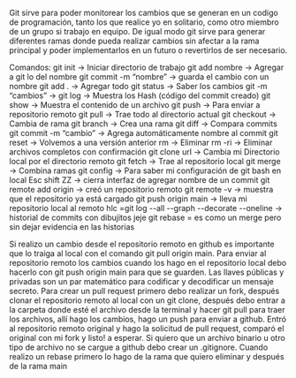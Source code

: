Git sirve para poder monitorear los cambios que se generan en un codigo de programación, tanto los que realice yo en solitario, como otro miembro de un grupo si trabajo en equipo.
De igual modo git sirve para generar diferentes ramas donde pueda realizar cambios sin afectar a la rama principal y poder implementarlos en un futuro o revertirlos de ser necesario.

Comandos:
git init → Iniciar directorio de trabajo
git add nombre → Agregar a git lo del nombre
git  commit -m “nombre” → guarda el cambio con un nombre
git add . → Agregar todo
git status → Saber los cambios
git -m “cambios” → 
git log → Muestra los Hash (código del commit creado) 
git show → Muestra el contenido de un archivo
git push → Para enviar a repositorio remoto
git pull → Trae todo al directorio actual
git checkout → Cambia de rama
git branch → Crea una rama
git diff → Compara commits
git commit -m “cambio” → Agrega automáticamente nombre al commit
git reset → Volvemos a una versión anterior
rm → Eliminar
rm -ri → Eliminar archivos completos con confirmación
git clone url → Cambia mi Directorio local por el directorio remoto
git fetch → Trae al repositorio local
git merge → Combina ramas
git config → Para saber mi configuración de git bash en local
Esc shift ZZ → cierra interfaz de agregar nombre de un commit
git remote add origin → creó un repositorio remoto
git remote -v → muestra que el repositorio ya está cargado
git push origin main → lleva mi repositorio local al remoto
hlc =git log --all --graph --decorate --oneline → historial de commits con dibujitos jeje
git rebase = es como un merge pero sin dejar evidencia en las historias

Si realizo un cambio desde el repositorio remoto en github es importante que lo traiga al local con el comando git pull origin main.
Para enviar al repositorio remoto los cambios cuando los hago en el repositorio local debo hacerlo con git push origin main para que se guarden.
Las llaves públicas y privadas son un par matemático para codificar y decodificar un mensaje secreto.
Para crear un pull request primero debo realizar un fork, después clonar el repositorio remoto al local con un git clone, después debo entrar a la carpeta donde esté el archivo desde la terminal y hacer git pull para traer los archivos, allí hago los cambios, hago un push para enviar a github. Entró al repositorio remoto original y hago la solicitud de pull request, comparó el original con mi fork y listo! a esperar.
Si quiero que un archivo binario u otro tipo de archivo no se cargue a github debo crear un .gitignore.
Cuando realizo un rebase primero lo hago de la rama que quiero eliminar y después de la rama main
